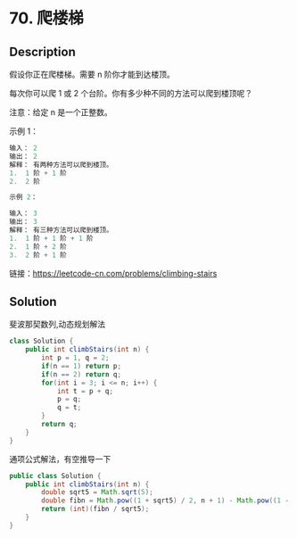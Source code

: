 # 70. 爬楼梯

## Description

假设你正在爬楼梯。需要 n 阶你才能到达楼顶。

每次你可以爬 1 或 2 个台阶。你有多少种不同的方法可以爬到楼顶呢？

注意：给定 n 是一个正整数。

示例 1：

```r
输入： 2
输出： 2
解释： 有两种方法可以爬到楼顶。
1.  1 阶 + 1 阶
2.  2 阶

示例 2：

输入： 3
输出： 3
解释： 有三种方法可以爬到楼顶。
1.  1 阶 + 1 阶 + 1 阶
2.  1 阶 + 2 阶
3.  2 阶 + 1 阶
```

链接：<https://leetcode-cn.com/problems/climbing-stairs>

## Solution

斐波那契数列,动态规划解法

```java
class Solution {
    public int climbStairs(int n) {
        int p = 1, q = 2;
        if(n == 1) return p;
        if(n == 2) return q;
        for(int i = 3; i <= n; i++) {
            int t = p + q;
            p = q;
            q = t;
        }
        return q;
    }
}
```

通项公式解法，有空推导一下

```java
public class Solution {
    public int climbStairs(int n) {
        double sqrt5 = Math.sqrt(5);
        double fibn = Math.pow((1 + sqrt5) / 2, n + 1) - Math.pow((1 - sqrt5) / 2, n + 1);
        return (int)(fibn / sqrt5);
    }
}
```
